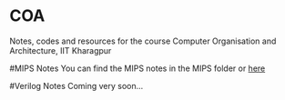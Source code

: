 # COA
Notes, codes and resources for the course Computer Organisation and Architecture, IIT Kharagpur

#MIPS Notes
You can find the MIPS notes in the MIPS folder or [here](https://github.com/itsShnik/COA/blob/master/MIPS/README.md)

#Verilog Notes
Coming very soon...
